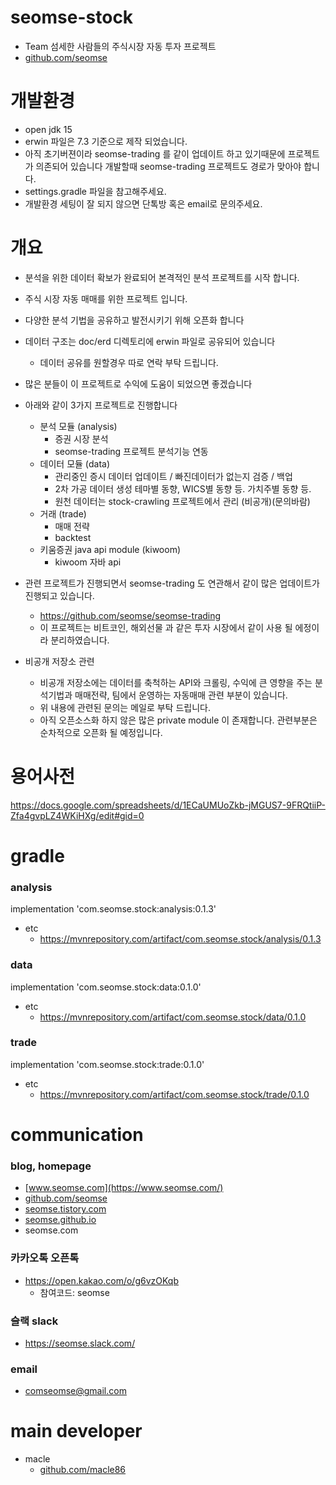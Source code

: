 # seomse-stock
- Team 섬세한 사람들의 주식시장 자동 투자 프로젝트 
- [github.com/seomse](https://github.com/seomse)
# 개발환경
- open jdk 15
- erwin 파일은 7.3 기준으로 제작 되었습니다.
- 아직 초기버젼이라 seomse-trading 를 같이 업데이트 하고 있기때문에 프로젝트가 의존되어 있습니다 개발할때 seomse-trading 프로젝트도 경로가 맞아야 합니다.
- settings.gradle 파일을 참고해주세요.
- 개발환경 세팅이 잘 되지 않으면 단톡방 혹은 email로 문의주세요.


# 개요
- 분석을 위한 데이터 확보가 완료되어 본격적인 분석 프로젝트를 시작 합니다.
- 주식 시장 자동 매매를 위한 프로젝트 입니다.
- 다양한 분석 기법을 공유하고 발전시키기 위해 오픈화 합니다
- 데이터 구조는 doc/erd 디렉토리에 erwin 파일로 공유되어 있습니다
    - 데이터 공유를 원할경우 따로 연락 부탁 드립니다.
- 많은 분들이 이 프로젝트로 수익에 도움이 되었으면 좋겠습니다  


- 아래와 같이 3가지 프로젝트로 진행합니다
    - 분석 모듈 (analysis)
        - 증권 시장 분석
        - seomse-trading 프로젝트 분석기능 연동
    - 데이터 모듈 (data)
        - 관리중인 증시 데이터 업데이트 / 빠진데이터가 없는지 검증 / 백업
        - 2차 가공 데이터 생성 테마별 동향, WICS별 동향 등. 가치주별 동향 등.
        - 원천 데이터는 stock-crawling 프로젝트에서 관리 (비공개)(문의바람)
    - 거래 (trade)
        - 매매 전략
        - backtest
    - 키움증권 java api module (kiwoom)
        - kiwoom 자바 api
        

- 관련 프로젝트가 진행되면서 seomse-trading 도 연관해서 같이 많은 업데이트가 진행되고 있습니다.
    - https://github.com/seomse/seomse-trading
    - 이 프로젝트는 비트코인, 해외선물 과 같은 투자 시장에서 같이 사용 될 에정이라 분리하였습니다.
    
- 비공개 저장소 관련
    - 비공개 저장소에는 데이터를 축척하는 API와 크롤링, 수익에 큰 영향을 주는 분석기법과 매매전략, 팀에서 운영하는 자동매매 관련 부분이 있습니다.
    - 위 내용에 관련된 문의는 메일로 부탁 드립니다.
    - 아직 오픈소스화 하지 않은 많은 private module 이 존재합니다. 관련부분은 순차적으로 오픈화 될 예정입니다.
    

# 용어사전
https://docs.google.com/spreadsheets/d/1ECaUMUoZkb-jMGUS7-9FRQtiiP-Zfa4gvpLZ4WKiHXg/edit#gid=0

# gradle
### analysis
implementation 'com.seomse.stock:analysis:0.1.3'
- etc 
    - https://mvnrepository.com/artifact/com.seomse.stock/analysis/0.1.3

### data
implementation 'com.seomse.stock:data:0.1.0'
- etc 
    - https://mvnrepository.com/artifact/com.seomse.stock/data/0.1.0

### trade
implementation 'com.seomse.stock:trade:0.1.0'
- etc 
    - https://mvnrepository.com/artifact/com.seomse.stock/trade/0.1.0

# communication
### blog, homepage
- [www.seomse.com](https://www.seomse.com/)
- [github.com/seomse](https://github.com/seomse)
- [seomse.tistory.com](https://seomse.tistory.com/)
- [seomse.github.io](https://seomse.github.io/)
- seomse.com

### 카카오톡 오픈톡
 - https://open.kakao.com/o/g6vzOKqb
   - 참여코드: seomse 

### 슬랙 slack
- https://seomse.slack.com/

### email
 - comseomse@gmail.com
 
 
# main developer
 - macle
    -  [github.com/macle86](https://github.com/macle86)
